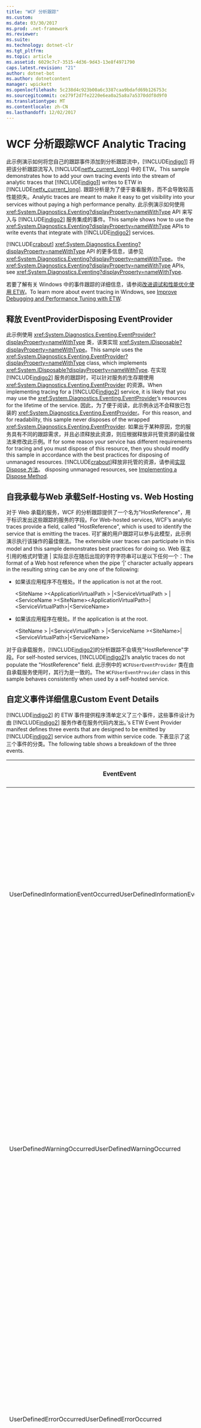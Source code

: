 ```yaml
---
title: "WCF 分析跟踪"
ms.custom: 
ms.date: 03/30/2017
ms.prod: .net-framework
ms.reviewer: 
ms.suite: 
ms.technology: dotnet-clr
ms.tgt_pltfrm: 
ms.topic: article
ms.assetid: 6029c7c7-3515-4d36-9d43-13e8f4971790
caps.latest.revision: "21"
author: dotnet-bot
ms.author: dotnetcontent
manager: wpickett
ms.openlocfilehash: 5c238d4c923b00a6c3387caa9bdafd69b126753c
ms.sourcegitcommit: ce279f2d7fe2220e6ea0a25a8a7a5370ddf8d9f0
ms.translationtype: MT
ms.contentlocale: zh-CN
ms.lasthandoff: 12/02/2017
---
```

# <a name="wcf-analytic-tracing"></a><span data-ttu-id="53c33-102">WCF 分析跟踪</span><span class="sxs-lookup"><span data-stu-id="53c33-102">WCF Analytic Tracing</span></span>
<span data-ttu-id="53c33-103">此示例演示如何将您自己的跟踪事件添加到分析跟踪流中，[!INCLUDE[indigo1](../../../../includes/indigo1-md.md)] 将把该分析跟踪流写入 [!INCLUDE[netfx_current_long](../../../../includes/netfx-current-long-md.md)] 中的 ETW。</span><span class="sxs-lookup"><span data-stu-id="53c33-103">This sample demonstrates how to add your own tracing events into the stream of analytic traces that [!INCLUDE[indigo1](../../../../includes/indigo1-md.md)] writes to ETW in [!INCLUDE[netfx_current_long](../../../../includes/netfx-current-long-md.md)].</span></span> <span data-ttu-id="53c33-104">跟踪分析是为了便于查看服务，而不会导致较高性能损失。</span><span class="sxs-lookup"><span data-stu-id="53c33-104">Analytic traces are meant to make it easy to get visibility into your services without paying a high performance penalty.</span></span> <span data-ttu-id="53c33-105">此示例演示如何使用 <xref:System.Diagnostics.Eventing?displayProperty=nameWithType> API 来写入与 [!INCLUDE[indigo2](../../../../includes/indigo2-md.md)] 服务集成的事件。</span><span class="sxs-lookup"><span data-stu-id="53c33-105">This sample shows how to use the <xref:System.Diagnostics.Eventing?displayProperty=nameWithType> APIs to write events that integrate with [!INCLUDE[indigo2](../../../../includes/indigo2-md.md)] services.</span></span>  
  
 [!INCLUDE[crabout](../../../../includes/crabout-md.md)]<span data-ttu-id="53c33-106"> <xref:System.Diagnostics.Eventing?displayProperty=nameWithType> API 的更多信息，请参见 <xref:System.Diagnostics.Eventing?displayProperty=nameWithType>。</span><span class="sxs-lookup"><span data-stu-id="53c33-106"> the <xref:System.Diagnostics.Eventing?displayProperty=nameWithType> APIs, see <xref:System.Diagnostics.Eventing?displayProperty=nameWithType>.</span></span>  
  
 <span data-ttu-id="53c33-107">若要了解有关 Windows 中的事件跟踪的详细信息，请参阅[改进调试和性能优化使用 ETW](http://go.microsoft.com/fwlink/?LinkId=166488)。</span><span class="sxs-lookup"><span data-stu-id="53c33-107">To learn more about event tracing in Windows, see [Improve Debugging and Performance Tuning with ETW](http://go.microsoft.com/fwlink/?LinkId=166488).</span></span>  
  
## <a name="disposing-eventprovider"></a><span data-ttu-id="53c33-108">释放 EventProvider</span><span class="sxs-lookup"><span data-stu-id="53c33-108">Disposing EventProvider</span></span>  
 <span data-ttu-id="53c33-109">此示例使用 <xref:System.Diagnostics.Eventing.EventProvider?displayProperty=nameWithType> 类，该类实现 <xref:System.IDisposable?displayProperty=nameWithType>。</span><span class="sxs-lookup"><span data-stu-id="53c33-109">This sample uses the <xref:System.Diagnostics.Eventing.EventProvider?displayProperty=nameWithType> class, which implements <xref:System.IDisposable?displayProperty=nameWithType>.</span></span> <span data-ttu-id="53c33-110">在实现 [!INCLUDE[indigo2](../../../../includes/indigo2-md.md)] 服务的跟踪时，可以针对服务的生存期使用 <xref:System.Diagnostics.Eventing.EventProvider> 的资源。</span><span class="sxs-lookup"><span data-stu-id="53c33-110">When implementing tracing for a [!INCLUDE[indigo2](../../../../includes/indigo2-md.md)] service, it is likely that you may use the <xref:System.Diagnostics.Eventing.EventProvider>’s resources for the lifetime of the service.</span></span> <span data-ttu-id="53c33-111">因此，为了便于阅读，此示例永远不会释放已包装的 <xref:System.Diagnostics.Eventing.EventProvider>。</span><span class="sxs-lookup"><span data-stu-id="53c33-111">For this reason, and for readability, this sample never disposes of the wrapped <xref:System.Diagnostics.Eventing.EventProvider>.</span></span> <span data-ttu-id="53c33-112">如果出于某种原因，您的服务具有不同的跟踪需求，并且必须释放此资源，则应根据释放非托管资源的最佳做法来修改此示例。</span><span class="sxs-lookup"><span data-stu-id="53c33-112">If for some reason your service has different requirements for tracing and you must dispose of this resource, then you should modify this sample in accordance with the best practices for disposing of unmanaged resources.</span></span> [!INCLUDE[crabout](../../../../includes/crabout-md.md)]<span data-ttu-id="53c33-113">释放非托管的资源，请参阅[实现 Dispose 方法](http://go.microsoft.com/fwlink/?LinkId=166436)。</span><span class="sxs-lookup"><span data-stu-id="53c33-113"> disposing unmanaged resources, see [Implementing a Dispose Method](http://go.microsoft.com/fwlink/?LinkId=166436).</span></span>  
  
## <a name="self-hosting-vs-web-hosting"></a><span data-ttu-id="53c33-114">自我承载与Web 承载</span><span class="sxs-lookup"><span data-stu-id="53c33-114">Self-Hosting vs. Web Hosting</span></span>  
 <span data-ttu-id="53c33-115">对于 Web 承载的服务，WCF 的分析跟踪提供了一个名为"HostReference"，用于标识发出这些跟踪的服务的字段。</span><span class="sxs-lookup"><span data-stu-id="53c33-115">For Web-hosted services, WCF’s analytic traces provide a field, called "HostReference", which is used to identify the service that is emitting the traces.</span></span> <span data-ttu-id="53c33-116">可扩展的用户跟踪可以参与此模型，此示例演示执行该操作的最佳做法。</span><span class="sxs-lookup"><span data-stu-id="53c33-116">The extensible user traces can participate in this model and this sample demonstrates best practices for doing so.</span></span> <span data-ttu-id="53c33-117">Web 宿主引用的格式时管道 &#124; 实际显示在随后出现的字符字符串可以是以下任何一个：</span><span class="sxs-lookup"><span data-stu-id="53c33-117">The format of a Web host reference when the pipe ‘&#124;’ character actually appears in the resulting string can be any one of the following:</span></span>  
  
-   <span data-ttu-id="53c33-118">如果该应用程序不在根处。</span><span class="sxs-lookup"><span data-stu-id="53c33-118">If the application is not at the root.</span></span>  
  
     <span data-ttu-id="53c33-119">\<SiteName >\<ApplicationVirtualPath > &#124;\<ServiceVirtualPath > &#124;\<ServiceName ></span><span class="sxs-lookup"><span data-stu-id="53c33-119">\<SiteName>\<ApplicationVirtualPath>&#124;\<ServiceVirtualPath>&#124;\<ServiceName></span></span>  
  
-   <span data-ttu-id="53c33-120">如果该应用程序在根处。</span><span class="sxs-lookup"><span data-stu-id="53c33-120">If the application is at the root.</span></span>  
  
     <span data-ttu-id="53c33-121">\<SiteName > &#124;\<ServiceVirtualPath > &#124;\<ServiceName ></span><span class="sxs-lookup"><span data-stu-id="53c33-121">\<SiteName>&#124;\<ServiceVirtualPath>&#124;\<ServiceName></span></span>  
  
 <span data-ttu-id="53c33-122">对于自承载服务，[!INCLUDE[indigo2](../../../../includes/indigo2-md.md)]的分析跟踪不会填充"HostReference"字段。</span><span class="sxs-lookup"><span data-stu-id="53c33-122">For self-hosted services, [!INCLUDE[indigo2](../../../../includes/indigo2-md.md)]’s analytic traces do not populate the "HostReference" field.</span></span> <span data-ttu-id="53c33-123">此示例中的 `WCFUserEventProvider` 类在由自承载服务使用时，其行为是一致的。</span><span class="sxs-lookup"><span data-stu-id="53c33-123">The `WCFUserEventProvider` class in this sample behaves consistently when used by a self-hosted service.</span></span>  
  
## <a name="custom-event-details"></a><span data-ttu-id="53c33-124">自定义事件详细信息</span><span class="sxs-lookup"><span data-stu-id="53c33-124">Custom Event Details</span></span>  
 [!INCLUDE[indigo2](../../../../includes/indigo2-md.md)]<span data-ttu-id="53c33-125"> 的 ETW 事件提供程序清单定义了三个事件，这些事件设计为由 [!INCLUDE[indigo2](../../../../includes/indigo2-md.md)] 服务作者在服务代码内发出。</span><span class="sxs-lookup"><span data-stu-id="53c33-125">’s ETW Event Provider manifest defines three events that are designed to be emitted by [!INCLUDE[indigo2](../../../../includes/indigo2-md.md)] service authors from within service code.</span></span> <span data-ttu-id="53c33-126">下表显示了这三个事件的分类。</span><span class="sxs-lookup"><span data-stu-id="53c33-126">The following table shows a breakdown of the three events.</span></span>  
  
|<span data-ttu-id="53c33-127">Event</span><span class="sxs-lookup"><span data-stu-id="53c33-127">Event</span></span>|<span data-ttu-id="53c33-128">描述</span><span class="sxs-lookup"><span data-stu-id="53c33-128">Description</span></span>|<span data-ttu-id="53c33-129">事件 ID</span><span class="sxs-lookup"><span data-stu-id="53c33-129">Event ID</span></span>|  
|-----------|-----------------|--------------|  
|<span data-ttu-id="53c33-130">UserDefinedInformationEventOccurred</span><span class="sxs-lookup"><span data-stu-id="53c33-130">UserDefinedInformationEventOccurred</span></span>|<span data-ttu-id="53c33-131">服务中发生的说明内容不是一个问题时发出此事件。</span><span class="sxs-lookup"><span data-stu-id="53c33-131">Emit this event when something of note happens in your service that is not a problem.</span></span> <span data-ttu-id="53c33-132">例如，可以在对数据库成功进行调用后发出一个事件。</span><span class="sxs-lookup"><span data-stu-id="53c33-132">For example, you might emit an event after successfully making a call to a database.</span></span>|<span data-ttu-id="53c33-133">301</span><span class="sxs-lookup"><span data-stu-id="53c33-133">301</span></span>|  
|<span data-ttu-id="53c33-134">UserDefinedWarningOccurred</span><span class="sxs-lookup"><span data-stu-id="53c33-134">UserDefinedWarningOccurred</span></span>|<span data-ttu-id="53c33-135">发生的问题可能导致将来出现错误时发出此事件。</span><span class="sxs-lookup"><span data-stu-id="53c33-135">Emit this event when a problem occurs that may result in a failure in the future.</span></span> <span data-ttu-id="53c33-136">例如，如果调用数据库失败，但能够通过回退到冗余数据存储区进行恢复，则可以发出一个警告事件。</span><span class="sxs-lookup"><span data-stu-id="53c33-136">For example, you may emit a warning event when a call to a database fails but you were able to recover by falling back to a redundant data store.</span></span>|<span data-ttu-id="53c33-137">302</span><span class="sxs-lookup"><span data-stu-id="53c33-137">302</span></span>|  
|<span data-ttu-id="53c33-138">UserDefinedErrorOccurred</span><span class="sxs-lookup"><span data-stu-id="53c33-138">UserDefinedErrorOccurred</span></span>|<span data-ttu-id="53c33-139">服务的行为方式不符合预期时发出此事件。</span><span class="sxs-lookup"><span data-stu-id="53c33-139">Emit this event when your service fails to behave as expected.</span></span> <span data-ttu-id="53c33-140">例如，如果调用数据库失败且无法从其他位置检索数据，则可能会发出一个事件。</span><span class="sxs-lookup"><span data-stu-id="53c33-140">For example, you might emit an event if a call to a database fails and you could not retrieve the data from elsewhere.</span></span>|<span data-ttu-id="53c33-141">303</span><span class="sxs-lookup"><span data-stu-id="53c33-141">303</span></span>|  
  
#### <a name="to-use-this-sample"></a><span data-ttu-id="53c33-142">使用此示例</span><span class="sxs-lookup"><span data-stu-id="53c33-142">To use this sample</span></span>  
  
1.  <span data-ttu-id="53c33-143">使用 [!INCLUDE[vs_current_long](../../../../includes/vs-current-long-md.md)] 打开 WCFAnalyticTracingExtensibility.sln 解决方案文件。</span><span class="sxs-lookup"><span data-stu-id="53c33-143">Using [!INCLUDE[vs_current_long](../../../../includes/vs-current-long-md.md)], open the WCFAnalyticTracingExtensibility.sln solution file.</span></span>  
  
2.  <span data-ttu-id="53c33-144">要生成解决方案，按 Ctrl+Shift+B。</span><span class="sxs-lookup"><span data-stu-id="53c33-144">To build the solution, press CTRL+SHIFT+B.</span></span>  
  
3.  <span data-ttu-id="53c33-145">若要运行解决方案，请按 Ctrl+F5。</span><span class="sxs-lookup"><span data-stu-id="53c33-145">To run the solution, press CTRL+F5.</span></span>  
  
     <span data-ttu-id="53c33-146">在 Web 浏览器中，单击**Calculator.svc**。</span><span class="sxs-lookup"><span data-stu-id="53c33-146">In the Web browser, click **Calculator.svc**.</span></span> <span data-ttu-id="53c33-147">服务的 WSDL 文档的 URI 应出现在浏览器中。</span><span class="sxs-lookup"><span data-stu-id="53c33-147">The URI of the WSDL document for the service should appear in the browser.</span></span> <span data-ttu-id="53c33-148">复制该 URI。</span><span class="sxs-lookup"><span data-stu-id="53c33-148">Copy that URI.</span></span>  
  
4.  <span data-ttu-id="53c33-149">运行 [!INCLUDE[indigo2](../../../../includes/indigo2-md.md)] 测试客户端 (WcfTestClient.exe)。</span><span class="sxs-lookup"><span data-stu-id="53c33-149">Run the [!INCLUDE[indigo2](../../../../includes/indigo2-md.md)] test client (WcfTestClient.exe).</span></span>  
  
     <span data-ttu-id="53c33-150">[!INCLUDE[indigo2](../../../../includes/indigo2-md.md)]测试客户端 (WcfTestClient.exe) 位于\<[!INCLUDE[vs_current_long](../../../../includes/vs-current-long-md.md)]安装目录 > \Common7\IDE\ WcfTestClient.exe (默认[!INCLUDE[vs_current_long](../../../../includes/vs-current-long-md.md)]安装目录为 C:\Program Files\Microsoft Visual Studio 10.0)。</span><span class="sxs-lookup"><span data-stu-id="53c33-150">The [!INCLUDE[indigo2](../../../../includes/indigo2-md.md)] test client (WcfTestClient.exe) is located in the \<[!INCLUDE[vs_current_long](../../../../includes/vs-current-long-md.md)] Install Dir>\Common7\IDE\ WcfTestClient.exe (default [!INCLUDE[vs_current_long](../../../../includes/vs-current-long-md.md)] install dir is C:\Program Files\Microsoft Visual Studio 10.0).</span></span>  
  
5.  <span data-ttu-id="53c33-151">在[!INCLUDE[indigo2](../../../../includes/indigo2-md.md)]测试客户端，通过选择添加服务**文件**，，然后**添加服务**。</span><span class="sxs-lookup"><span data-stu-id="53c33-151">Within the [!INCLUDE[indigo2](../../../../includes/indigo2-md.md)] test client, add the service by selecting **File**, and then **Add Service**.</span></span>  
  
     <span data-ttu-id="53c33-152">在输入框中添加终结点地址。</span><span class="sxs-lookup"><span data-stu-id="53c33-152">Add the endpoint address in the input box.</span></span>  
  
6.  <span data-ttu-id="53c33-153">单击**确定**关闭对话框。</span><span class="sxs-lookup"><span data-stu-id="53c33-153">Click **OK** to close the dialog.</span></span>  
  
     <span data-ttu-id="53c33-154">在下方的左窗格中添加 ICalculator 服务**我的服务项目**。</span><span class="sxs-lookup"><span data-stu-id="53c33-154">The ICalculator service is added in the left pane under **My Service Projects**.</span></span>  
  
7.  <span data-ttu-id="53c33-155">打开事件查看器应用程序。</span><span class="sxs-lookup"><span data-stu-id="53c33-155">Open the Event Viewer application.</span></span>  
  
     <span data-ttu-id="53c33-156">在调用服务之前，请启动事件查看器并确保事件日志正在侦听从 [!INCLUDE[indigo2](../../../../includes/indigo2-md.md)] 服务发出的跟踪事件。</span><span class="sxs-lookup"><span data-stu-id="53c33-156">Before invoking the service, start Event Viewer and ensure that the event log is listening for tracking events emitted from the [!INCLUDE[indigo2](../../../../includes/indigo2-md.md)] service.</span></span>  
  
8.  <span data-ttu-id="53c33-157">从**启动**菜单上，选择**管理工具**，，然后**事件查看器**。</span><span class="sxs-lookup"><span data-stu-id="53c33-157">From the **Start** menu, select **Administrative Tools**, and then **Event Viewer**.</span></span> <span data-ttu-id="53c33-158">启用**分析**和**调试**日志。</span><span class="sxs-lookup"><span data-stu-id="53c33-158">Enable the **Analytic** and **Debug** logs.</span></span>  
  
9. <span data-ttu-id="53c33-159">在事件查看器中的树视图中，导航到**事件查看器**， **Applications and Services Logs**， **Microsoft**， **Windows**，，然后**应用程序服务器-应用程序**。</span><span class="sxs-lookup"><span data-stu-id="53c33-159">In the tree view in Event Viewer, navigate to **Event Viewer**, **Applications and Services Logs**, **Microsoft**, **Windows**, and then **Application Server-Applications**.</span></span> <span data-ttu-id="53c33-160">右键单击**应用程序服务器-应用程序**，选择**视图**，，然后**显示分析和调试日志**。</span><span class="sxs-lookup"><span data-stu-id="53c33-160">Right-click **Application Server-Applications**, select **View**, and then **Show Analytic and Debug Logs**.</span></span>  
  
     <span data-ttu-id="53c33-161">确保**显示分析和调试日志**选项处于选中状态。</span><span class="sxs-lookup"><span data-stu-id="53c33-161">Ensure that the **Show Analytic and Debug Logs** option is checked.</span></span> <span data-ttu-id="53c33-162">启用**分析**日志。</span><span class="sxs-lookup"><span data-stu-id="53c33-162">Enable the **Analytic** log.</span></span>  
  
     <span data-ttu-id="53c33-163">在事件查看器中的树视图中，导航到**事件查看器**， **Applications and Services Logs**， **Microsoft**， **Windows**， **应用程序服务器-应用程序**，，然后**分析**。</span><span class="sxs-lookup"><span data-stu-id="53c33-163">In the tree view in Event Viewer, navigate to **Event Viewer**, **Applications and Services Logs**, **Microsoft**, **Windows**, **Application Server-Applications**, and then **Analytic**.</span></span> <span data-ttu-id="53c33-164">右键单击**分析**和选择**启用日志**。</span><span class="sxs-lookup"><span data-stu-id="53c33-164">Right-click **Analytic** and select **Enable Log**.</span></span>  
  
10. <span data-ttu-id="53c33-165">使用 WCF 测试客户端来测试服务。</span><span class="sxs-lookup"><span data-stu-id="53c33-165">Test the service using the WCF Test Client.</span></span>  
  
    1.  <span data-ttu-id="53c33-166">在 WCF 测试客户端中，双击**add （)** ICalculator 服务节点下。</span><span class="sxs-lookup"><span data-stu-id="53c33-166">In the WCF Test Client, double-click **Add()** under the ICalculator service node.</span></span>  
  
         <span data-ttu-id="53c33-167">**Add （)**方法将显示在右窗格中，带有两个参数。</span><span class="sxs-lookup"><span data-stu-id="53c33-167">The **Add()** method appears in the right pane with two parameters.</span></span>  
  
    2.  <span data-ttu-id="53c33-168">为第一个参数键入 2，为第二个参数键入 3。</span><span class="sxs-lookup"><span data-stu-id="53c33-168">Type in 2 for the first parameter and 3 for the second parameter.</span></span>  
  
    3.  <span data-ttu-id="53c33-169">单击**Invoke**来调用的方法。</span><span class="sxs-lookup"><span data-stu-id="53c33-169">Click **Invoke** to invoke the method.</span></span>  
  
11. <span data-ttu-id="53c33-170">转到**事件查看器**已打开的窗口。</span><span class="sxs-lookup"><span data-stu-id="53c33-170">Go to the **Event Viewer** window that you have already opened.</span></span> <span data-ttu-id="53c33-171">导航到**事件查看器**， **Applications and Services Logs**， **Microsoft**， **Windows**，**应用程序服务器应用程序**。</span><span class="sxs-lookup"><span data-stu-id="53c33-171">Navigate to **Event Viewer**, **Applications and Services Logs**, **Microsoft**, **Windows**, **Application Server-Applications**.</span></span>  
  
12. <span data-ttu-id="53c33-172">右键单击**分析**节点，然后选择**刷新**。</span><span class="sxs-lookup"><span data-stu-id="53c33-172">Right-click the **Analytic** node and select **Refresh**.</span></span>  
  
     <span data-ttu-id="53c33-173">事件将显示在右窗格中。</span><span class="sxs-lookup"><span data-stu-id="53c33-173">The events appear in the right pane.</span></span>  
  
13. <span data-ttu-id="53c33-174">使用 ID 303 来查找事件，然后双击该事件将其打开，并检查其内容。</span><span class="sxs-lookup"><span data-stu-id="53c33-174">Locate the event with the ID of 303 and double-click it to open it up and inspect its contents.</span></span>  
  
     <span data-ttu-id="53c33-175">已发出此事件`Add()`ICalculator 服务的方法和具有负载等于"2 + 3 = 5"。</span><span class="sxs-lookup"><span data-stu-id="53c33-175">This event was emitted by the `Add()` method of the ICalculator service and has a payload equal to "2+3=5".</span></span>  
  
#### <a name="to-clean-up-optional"></a><span data-ttu-id="53c33-176">清理（可选）</span><span class="sxs-lookup"><span data-stu-id="53c33-176">To clean up (Optional)</span></span>  
  
1.  <span data-ttu-id="53c33-177">打开**事件查看器**。</span><span class="sxs-lookup"><span data-stu-id="53c33-177">Open **Event Viewer**.</span></span>  
  
2.  <span data-ttu-id="53c33-178">导航到**事件查看器**， **Applications and Services Logs**， **Microsoft**， **Windows**，，然后**应用程序服务器-应用程序**。</span><span class="sxs-lookup"><span data-stu-id="53c33-178">Navigate to **Event Viewer**, **Applications and Services Logs**, **Microsoft**, **Windows**, and then **Application-Server-Applications**.</span></span> <span data-ttu-id="53c33-179">右键单击**分析**和选择**禁用日志**。</span><span class="sxs-lookup"><span data-stu-id="53c33-179">Right-click **Analytic** and select **Disable Log**.</span></span>  
  
3.  <span data-ttu-id="53c33-180">导航到**事件查看器**， **Applications and Services Logs**， **Microsoft**， **Windows**， **应用程序服务器-应用程序**，，然后**分析**。</span><span class="sxs-lookup"><span data-stu-id="53c33-180">Navigate to **Event Viewer**, **Applications and Services Logs**, **Microsoft**, **Windows**, **Application-Server-Applications**, and then **Analytic**.</span></span> <span data-ttu-id="53c33-181">右键单击**分析**和选择**清除日志**。</span><span class="sxs-lookup"><span data-stu-id="53c33-181">Right-click **Analytic** and select **Clear Log**.</span></span>  
  
4.  <span data-ttu-id="53c33-182">单击**清除**以清除事件。</span><span class="sxs-lookup"><span data-stu-id="53c33-182">Click **Clear** to clear the events.</span></span>  
  
## <a name="known-issue"></a><span data-ttu-id="53c33-183">已知问题</span><span class="sxs-lookup"><span data-stu-id="53c33-183">Known Issue</span></span>  
 <span data-ttu-id="53c33-184">没有中的已知的问题**事件查看器**即可能无法解码 ETW 事件。</span><span class="sxs-lookup"><span data-stu-id="53c33-184">There is a known issue in the **Event Viewer** where it may fail to decode ETW events.</span></span> <span data-ttu-id="53c33-185">你可能会看到一条显示的错误消息:"事件 ID 的描述\<id > 从源无法找到 Microsoft Windows 应用程序服务器-应用程序。</span><span class="sxs-lookup"><span data-stu-id="53c33-185">You may see an error message that says: "The description for Event ID \<id> from source Microsoft-Windows-Application Server-Applications cannot be found.</span></span> <span data-ttu-id="53c33-186">本地计算机上未安装引发此事件的组件，或者安装已损坏。</span><span class="sxs-lookup"><span data-stu-id="53c33-186">Either the component that raises this event is not installed on your local computer or the installation is corrupted.</span></span> <span data-ttu-id="53c33-187">你可以安装或修复本地计算机上的组件。"</span><span class="sxs-lookup"><span data-stu-id="53c33-187">You can install or repair the component on the local computer."</span></span> <span data-ttu-id="53c33-188">如果你遇到此错误，则选择**刷新**从**操作**菜单。</span><span class="sxs-lookup"><span data-stu-id="53c33-188">If you encounter this error, select **Refresh** from the **Actions** menu.</span></span> <span data-ttu-id="53c33-189">然后，该事件应能正确解码。</span><span class="sxs-lookup"><span data-stu-id="53c33-189">The event should then decode properly.</span></span>  
  
> [!IMPORTANT]
>  <span data-ttu-id="53c33-190">您的计算机上可能已安装这些示例。</span><span class="sxs-lookup"><span data-stu-id="53c33-190">The samples may already be installed on your computer.</span></span> <span data-ttu-id="53c33-191">在继续操作之前，请先检查以下（默认）目录：</span><span class="sxs-lookup"><span data-stu-id="53c33-191">Check for the following (default) directory before continuing.</span></span>  
>   
>  `<InstallDrive>:\WF_WCF_Samples`  
>   
>  <span data-ttu-id="53c33-192">如果此目录不存在，请访问 [针对 .NET Framework 4 的 Windows Communication Foundation (WCF) 和 Windows Workflow Foundation (WF) 示例](http://go.microsoft.com/fwlink/?LinkId=150780) 以下载所有 [!INCLUDE[indigo1](../../../../includes/indigo1-md.md)] 和 [!INCLUDE[wf1](../../../../includes/wf1-md.md)] 示例。</span><span class="sxs-lookup"><span data-stu-id="53c33-192">If this directory does not exist, go to [Windows Communication Foundation (WCF) and Windows Workflow Foundation (WF) Samples for .NET Framework 4](http://go.microsoft.com/fwlink/?LinkId=150780) to download all [!INCLUDE[indigo1](../../../../includes/indigo1-md.md)] and [!INCLUDE[wf1](../../../../includes/wf1-md.md)] samples.</span></span> <span data-ttu-id="53c33-193">此示例位于以下目录：</span><span class="sxs-lookup"><span data-stu-id="53c33-193">This sample is located in the following directory.</span></span>  
>   
>  `<InstallDrive>:\WF_WCF_Samples\WCF\Basic\Management\ETWTrace`  
  
## <a name="see-also"></a><span data-ttu-id="53c33-194">另请参阅</span><span class="sxs-lookup"><span data-stu-id="53c33-194">See Also</span></span>  
 [<span data-ttu-id="53c33-195">AppFabric 监视示例</span><span class="sxs-lookup"><span data-stu-id="53c33-195">AppFabric Monitoring Samples</span></span>](http://go.microsoft.com/fwlink/?LinkId=193959)
